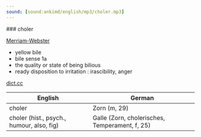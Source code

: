 ```yaml
---
sound: [sound:ankimd/english/mp3/choler.mp3]
---
```


\### choler

[Merriam-Webster](https://www.merriam-webster.com/dictionary/choler)

- yellow bile
- bile sense 1a
- the quality or state of being bilious
- ready disposition to irritation : irascibility, anger

[dict.cc](https://www.dict.cc/choler)

| English        | German       |
| -------------- | ------------ |
| choler | Zorn (m, 29) |
| choler (hist., psych., humour, also, fig) | Galle (Zorn, cholerisches, Temperament, f, 25) |

